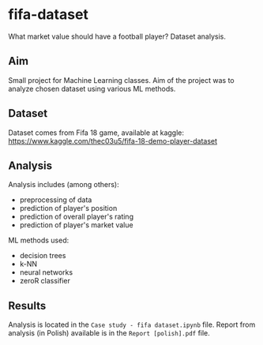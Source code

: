 # fifa-dataset
What market value should have a football player? Dataset analysis.

## Aim
Small project for Machine Learning classes. Aim of the project was to analyze chosen dataset using various ML methods. 

## Dataset
Dataset comes from Fifa 18 game, available at kaggle: https://www.kaggle.com/thec03u5/fifa-18-demo-player-dataset

## Analysis
Analysis includes (among others):
- preprocessing of data
- prediction of player's position
- prediction of overall player's rating
- prediction of player's market value

ML methods used:
- decision trees
- k-NN
- neural networks
- zeroR classifier

## Results
Analysis is located in the ```Case study - fifa dataset.ipynb``` file.
Report from analysis (in Polish) available is in the ```Report [polish].pdf``` file.
